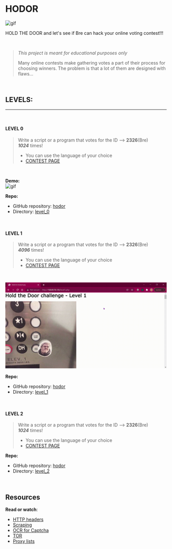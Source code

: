# **HODOR**

![gif](https://s3.amazonaws.com/intranet-projects-files/holbertonschool-higher-level_programming+/261/giphy_hodor.gif)


HOLD THE DOOR and let's see if Bre can hack your online voting contest!!!  

&nbsp;  

> _This project is meant for educational purposes only_
>
>  Many online contests make gathering votes a part of their process for choosing winners. The problem is that a lot of them are designed with flaws… 

&nbsp;  

##  LEVELS:
***

&nbsp;
#### LEVEL 0

> Write a script or a program that votes for the ID --> **2326**(Bre)  
**_1024_** times!
>
>*   You can use the language of your choice
>*  [CONTEST PAGE](http://158.69.76.135/level0.php)

&nbsp;

**Demo:**  
![gif](https://github.com/brerickner/hodor/blob/master/level_0/level_0_Demo.gif)

**Repo:**

*   GitHub repository: [hodor](https://github.com/brerickner/hodor)
*   Directory: [level_0](https://github.com/brerickner/hodor/blob/master/level_0/level_0.py)  

&nbsp;  


#### LEVEL 1

> Write a script or a program that votes for the ID --> **2326**(Bre)   
**_4096_** times!
>
>
>*   You can use the language of your choice
>* [CONTEST PAGE](http://158.69.76.135/level1.php)

&nbsp; 

![gif](https://github.com/brerickner/hodor/blob/master/Level_1.gif?raw=true)

**Repo:**

*   GitHub repository: [hodor](https://github.com/brerickner/hodor)
*   Directory: [level_1](https://github.com/brerickner/hodor/blob/master/level_1/level1.py)

&nbsp;  
####  LEVEL 2

> Write a script or a program that votes for the ID --> **2326**(Bre)   
**_1024_** times!
>
>
>*   You can use the language of your choice
>* [CONTEST PAGE](http://158.69.76.135/level2.php)

**Repo:**

*   GitHub repository: [hodor](https://github.com/brerickner/hodor)
*   Directory: [level_2](https://github.com/brerickner/hodor/blob/master/level_2/level_2.py)

&nbsp;  


Resources
---------

**Read or watch**:

*   [HTTP headers](https://www.google.com/search?q=http+headers+explained+post&oq=http+headers+explained+post)
*   [Scraping](/rltoken/L2HhLK0iyncmurlkigh5yw "Scraping")
*   [OCR for Captcha](https://www.google.com/search?q=solving+captcha+with+ocr)
*   [TOR](https://www.google.com/search?q=tor)
*   [Proxy lists](https://www.google.com/search?q=proxy+lists)

